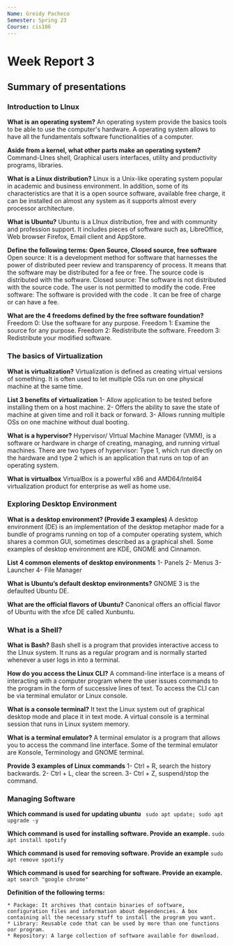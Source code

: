 ```yaml
---
Name: Greidy Pacheco
Semester: Spring 23
Course: cis106
---
```


# Week Report 3

## Summary of presentations 

### Introduction to LInux
**What is an operating system?**
An operating system provide the basics tools to be able to use the computer's hardware. A operating system allows to have all the fundamentals software functionalities of a computer. 

**Aside from a kernel, what other parts make an operating system?**
Command-LInes shell,  Graphical users interfaces, utility and productivity programs, libraries. 

**What is a Linux distribution?**
Linux is a Unix-like operating system popular in academic and business environment. In addition, some of its characteristics are that it is a open source software, available free charge, it can be installed on almost any system as it supports almost every processor architecture. 

**What is Ubuntu?**
Ubuntu is  a LInux distribution, free and with community and profession support. It includes pieces of software such as, LibreOffice, Web browser Firefox, Email client and AppStore. 

**Define the following terms: Open Source, Closed source, free software**
Open source: It is a development method for software that harnesses the power of distributed peer review and transparency of process. It means that the software may be distributed for a fee or free. The source code is distributed with the software. 
Closed source: The software is not distributed with the source code. The user is not permitted to modify the code. 
Free software: The software is provided with the code . It can be free of charge or can have a fee. 

**What are the 4 freedoms defined by the free software foundation?**
Freedom 0: Use the software for any purpose. 
Freedom 1: Examine the source for any purpose. 
Freedom 2: Redistribute the software.
Freedom 3: Redistribute your modified software. 


### The basics of Virtualization 
**What is virtualization?**
Virtualization is defined as creating virtual versions of something. It is often used to let multiple OSs run on one physical machine at the same time. 

**List 3 benefits of virtualization**
1- Allow application to be tested before installing them on a host machine. 
2- Offers the ability to save the state of  machine at given time and roll it back or forward. 
3- Allows running multiple OSs on one machine without dual booting. 

**What is a hypervisor?**
Hypervisor/ VIrtual Machine Manager (VMM), is a software  or hardware in charge of creating, managing, and running virtual machines. There are two types of hypervisor:
Type 1, which run directly on the hardware and type 2 which is an application that runs on top of an operating system. 

**What is virtualbox**
VirtualBox is a powerful x86 and AMD64/Intel64 virtualization product for enterprise as well as home use. 


### Exploring Desktop Environment 
**What is a desktop environment? (Provide 3 examples)**
A desktop environment (DE) is an implementation of the desktop metaphor made for a bundle of programs running on top of a computer operating system, which shares a common GUI, sometimes described as a graphical shell. Some examples of desktop environment are KDE, GNOME and Cinnamon.

**List 4 common elements of desktop environments**
1- Panels
2- Menus
3- Launcher
4- File Manager

**What is Ubuntu’s default desktop environments?**
GNOME 3 is the defaulted Ubuntu DE. 

**What are the official flavors of Ubuntu?**
Canonical offers an official flavor of Ubuntu with the xfce DE called Xunbuntu. 

### What is a Shell?
**What is Bash?**
Bash shell is a program that provides interactive access to the LInux system. It runs as a regular program and is normally started whenever a user logs in into a terminal. 

**How do you access the Linux CLI?**
A command-line interface is a means of interacting with a computer program where the user issues commands to the program in the form of successive lines of text. To access the CLI can be via terminal emulator or Linux console. 

**What is a console terminal?**
It text the Linux system out of graphical desktop mode and place it in text mode. A virtual console is a terminal session that runs in Linux system memory. 

**What is a terminal emulator?**
A terminal emulator is a program that allows you to access the command line interface. Some of the terminal emulator are Konsole, Terminology and GNOME terminal. 

**Provide 3 examples of Linux commands**
1- Ctrl + R, search the history backwards. 
2- Ctrl + L, clear the screen.
3- Ctrl + Z, suspend/stop the command. 


### Managing Software
**Which command is used for updating ubuntu**
``` sudo apt update; sudo apt upgrade -y```

**Which command is used for installing software. Provide an example.**
```sudo apt install spotify```

**Which command is used for removing software. Provide an example**
```sudo apt remove spotify```

**Which command is used for searching for software. Provide an example.**
```apt search "google chrome"```

**Definition of the following terms:**

    * Package: It archives that contain binaries of software, configuration files and information about dependencies. A box containing all the necessary stuff to install the program you want. 
    * Library: Reusable code that can be used by more than one functions oor program. 
    * Repository: A large collection of software available for download. 

